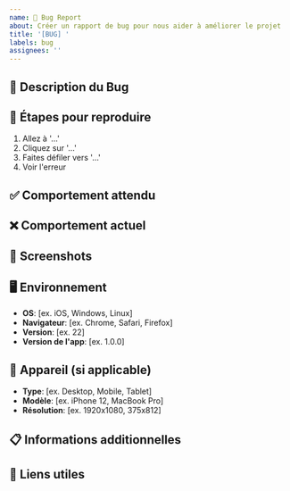 ```yaml
---
name: 🐛 Bug Report
about: Créer un rapport de bug pour nous aider à améliorer le projet
title: '[BUG] '
labels: bug
assignees: ''
---
```


## 🐛 Description du Bug

<!-- Une description claire et concise du bug -->

## 🔄 Étapes pour reproduire

1. Allez à '...'
2. Cliquez sur '...'
3. Faites défiler vers '...'
4. Voir l'erreur

## ✅ Comportement attendu

<!-- Une description claire et concise de ce qui devrait se passer -->

## ❌ Comportement actuel

<!-- Une description claire et concise de ce qui se passe actuellement -->

## 📸 Screenshots

<!-- Si applicable, ajoutez des screenshots pour aider à expliquer votre problème -->

## 🖥️ Environnement

- **OS**: [ex. iOS, Windows, Linux]
- **Navigateur**: [ex. Chrome, Safari, Firefox]
- **Version**: [ex. 22]
- **Version de l'app**: [ex. 1.0.0]

## 📱 Appareil (si applicable)

- **Type**: [ex. Desktop, Mobile, Tablet]
- **Modèle**: [ex. iPhone 12, MacBook Pro]
- **Résolution**: [ex. 1920x1080, 375x812]

## 📋 Informations additionnelles

<!-- Ajoutez toute autre information pertinente sur le problème ici -->

## 🔗 Liens utiles

<!-- Liens vers des issues similaires, documentation, etc. -->
